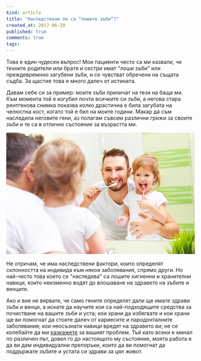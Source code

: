 ```yaml
---
kind: article
title: "Наследствени ли са “лошите зъби“?"
created_at: 2017-06-29
published: true
comments: true
tags:
--- 
```

Това е един чудесен въпрос! 
Мои пациенти често са ми казвали, че техните родители или братя и сестри имат "лоши зъби" или преждевремнно загубени зъби, и се чувстват обречени на същата съдба. За щастие това е много далеч от истината.

Давам себе си за пример: моите зъби приличат на тези на баща ми. Към момента той е изгубил почти всичките си зъби, а негова стара рентгенова снимка показва колко драстична е била загубата на челюстна кост, когато той е бил на моите години. Макар да съм наследила неговите гени, аз полагам съвсем различни грижи за своите зъби и те са в отлично състояние за възрастта ми.

![badteeth](/images/posts/badteeth.jpg)

<!-- more -->

Не отричам, че има наследствени фактори, които определят склонността на индивида към някои заболявания, спрямо други. Но най-често това което се "наследява" са лошите хигиенни и хранителни навици, които неизменно водят до влошаване на здравето на зъбите и венците. 

Ако и вие не вярвате, че само гените определят дали ще имате здрави зъби и венци, а искате да научите кои са най-подходящите средства за почистване на вашите зъби и уста; кои храни да избягвате и кои храни ще ви помогнат да стоите далеч от кариесите и пародонталните заболявания; кои неосъзнати навици вредят на здравето ви; не се колебайте да ми [разкажете](http://www.bezkaries.com/contact/) за вашият проблем. Тъй като всеки е минал по различен път, довел го до настоящото му състояние, моята работа е да ви дам индивидуални препоръки, които да ви помогнат да поддържате зъбите и устата си здрави за цял живот.


